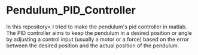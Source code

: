 # Pendulum_PID_Controller
In this repository&lt; I tried to make the pendulum's pid controller in matlab. The PID controller aims to keep the pendulum in a desired position or angle by adjusting a control input (usually a motor or a force) based on the error between the desired position and the actual position of the pendulum.
